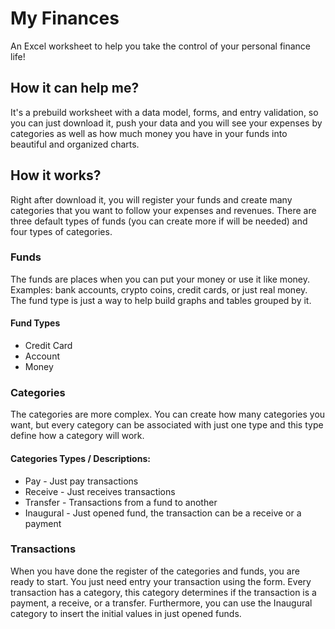 # My Finances

An Excel worksheet to help you take the control of your personal finance life!

## How it can help me?

It's a prebuild worksheet with a data model, forms, and entry validation, so you can just download it, push your data and you will see your expenses by categories as well as how much money you have in your funds into beautiful and organized charts.

## How it works?

Right after download it, you will register your funds and create many categories that you want to follow your expenses and revenues. There are three default types of funds (you can create more if will be needed) and four types of categories.

### Funds 
The funds are places when you can put your money or use it like money. Examples: bank accounts, crypto coins, credit cards, or just real money. The fund type is just a way to help build graphs and tables grouped by it.

#### Fund Types
* Credit Card
* Account
* Money

### Categories
The categories are more complex. You can create how many categories you want, but every category can be associated with just one type and this type define how a category will work.

#### Categories Types / Descriptions:
* Pay - Just pay transactions
* Receive - Just receives transactions
* Transfer - Transactions from a fund to another
* Inaugural - Just opened fund, the transaction can be a receive or a payment

### Transactions
When you have done the register of the categories and funds, you are ready to start. You just need entry your transaction using the form. Every transaction has a category, this category determines if the transaction is a payment, a receive, or a transfer. Furthermore, you can use the Inaugural category to insert the initial values in just opened funds.
